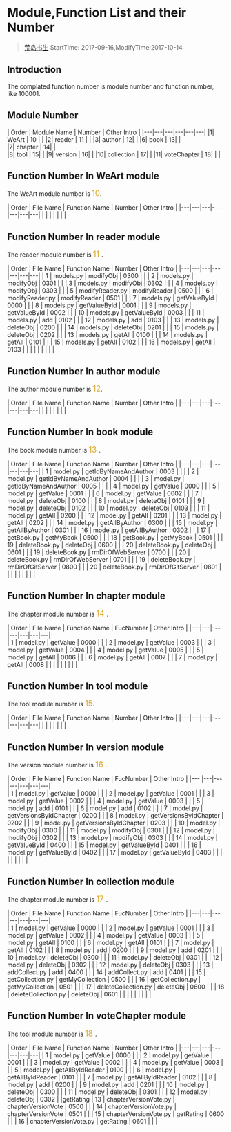 # Module,Function List and their Number
> [荒岛书生](http://www.lidaxiang.cn/)
> StartTime: 2017-09-16,ModifyTime:2017-10-14

## Introduction
The complated function number is module number and function number, like 100001.


## Module Number
| Order | Module Name  | Number  | Other Intro  |
|---|---|---|---|---|---|
|1| WeArt | 10 | |
|2| reader | 11 | |
|3| author | 12| |
|6| book | 13| |    
|7| chapter | 14| |  
|8| tool | 15| |
|9| version | 16| |
|10| collection | 17| |
|11| voteChapter | 18| | |

## Function Number In WeArt module
The WeArt module number is <font color=#DAA520 size=4>10</font>.

| Order | File Name | Function Name | Number | Other Intro |
|---|---|---|---|---|---|---|
| | | | | | |

## Function Number In reader module
The reader module number is <font color=#DAA520 size=4> 11 </font>.

| Order | File Name | Function Name | Number | Other Intro |
|---|---|---|---|---|---|---|
| 1  |  models.py | modifyObj | 0300 | |
| 2  |  models.py | modifyObj | 0301 | |
| 3  |  models.py | modifyObj | 0302 | |
| 4  |  models.py | modifyObj | 0303 | |
| 5  |  modifyReader.py | modifyReader | 0500 | |
| 6  |  modifyReader.py | modifyReader | 0501 | |
| 7  |  models.py | getValueById | 0000 | |
| 8  |  models.py | getValueById | 0001 | |
| 9  |  models.py | getValueById | 0002 | |
| 10  |  models.py | getValueById | 0003 | |
| 11  |  models.py | add | 0102 | |
| 12  |  models.py | add | 0103 | |
| 13  |  models.py | deleteObj | 0200 | |
| 14  |  models.py | deleteObj | 0201 | |
| 15  |  models.py | deleteObj | 0202 | |
| 13  |  models.py | getAll | 0100 | |
| 14  |  models.py | getAll | 0101 | |
| 15  |  models.py | getAll | 0102 | |
| 16  |  models.py | getAll | 0103 | |
| | | | | | |

## Function Number In author module
The author module number is <font color=#DAA520 size=4>12</font>.

| Order | File Name | Function Name | Number | Other Intro |
|---|---|---|---|---|---|---|
| | | | | | |

## Function Number In book module
The book module number is <font color=#DAA520 size=4> 13 </font>.

| Order | File Name | Function Name | Number | Other Intro |
|---|---|---|---|---|---|---|
| 1  |  model.py | getIdByNameAndAuthor | 0003 | | |
| 2  |  model.py | getIdByNameAndAuthor | 0004 | | |
| 3  |  model.py | getIdByNameAndAuthor | 0005 | | |
| 4  |  model.py | getValue | 0000 | |
| 5  |  model.py | getValue | 0001 | |
| 6  |  model.py | getValue | 0002 | |
| 7  |  model.py | deleteObj | 0100 | |
| 8  |  model.py | deleteObj | 0101 | |
| 9  |  model.py | deleteObj | 0102 | |
| 10 |  model.py | deleteObj | 0103 | |
| 11 |  model.py | getAll | 0200 | |
| 12 |  model.py | getAll | 0201 | |
| 13 |  model.py | getAll | 0202 | |
| 14 |  model.py | getAllByAuthor | 0300 | |
| 15 |  model.py | getAllByAuthor | 0301 | |
| 16 |  model.py | getAllByAuthor | 0302 | |
| 17 | getBook.py | getMyBook | 0500 | |
| 18 | getBook.py | getMyBook | 0501 | |
| 19 | deleteBook.py | deleteObj | 0600 | |
| 20 | deleteBook.py | deleteObj | 0601 | |
| 19 | deleteBook.py | rmDirOfWebServer | 0700 | |
| 20 | deleteBook.py | rmDirOfWebServer | 0701 | |
| 19 | deleteBook.py | rmDirOfGitServer | 0800 | |
| 20 | deleteBook.py | rmDirOfGitServer | 0801 | |
|   | | | | | |

## Function Number In chapter module
The chapter module number is <font color=#DAA520 size=4> 14 </font>.  

| Order | File Name | Function Name | FucNumber | Other Intro |
|---|---|---|---|---|---|---|  
| 1 | model.py | getValue | 0000 | |
| 2 | model.py | getValue | 0003 | |
| 3 | model.py | getValue | 0004 | |
| 4 | model.py | getValue | 0005 | |
| 5 | model.py | getAll | 0006 | |
| 6 | model.py | getAll | 0007 | |
| 7 | model.py | getAll | 0008 | |
|  | | | | | |

## Function Number In tool module
The tool module number is <font color=#DAA520 size=4>15</font>.

| Order | File Name | Function Name | Number | Other Intro |
|---|---|---|---|---|---|---|
| | | | | | |

## Function Number In version module
The version module number is <font color=#DAA520 size=4> 16 </font>.  

| Order | File Name | Function Name | FucNumber | Other Intro |
|--- |---|---|---|---|---|---|  
| 1  | model.py | getValue | 0000 | |
| 2  | model.py | getValue | 0001 | |
| 3  | model.py | getValue | 0002 | |
| 4  | model.py | getValue | 0003 | |
| 5  | model.py | add | 0101 | |
| 6  | model.py | add | 0102 | |
| 7  | model.py | getVersionsByIdChapter | 0200 | |
| 8  | model.py | getVersionsByIdChapter | 0202 | |
| 9  | model.py | getVersionsByIdChapter | 0203 | |
| 10 | model.py | modifyObj | 0300 | |
| 11 | model.py | modifyObj | 0301 | |
| 12 | model.py | modifyObj | 0302 | |
| 13 | model.py | modifyObj | 0303 | |
| 14 | model.py | getValueById | 0400 | |
| 15 | model.py | getValueById | 0401 | |
| 16 | model.py | getValueById | 0402 | |
| 17 | model.py | getValueById | 0403 | |
|    | | | | | |

## Function Number In collection module
The chapter module number is <font color=#DAA520 size=4> 17 </font>.  

| Order | File Name | Function Name | FucNumber | Other Intro |
|---|---|---|---|---|---|---|  
| 1  | model.py | getValue | 0000 | |
| 2  | model.py | getValue | 0001 | |
| 3  | model.py | getValue | 0002 | |
| 4  | model.py | getValue | 0003 | |
| 5  | model.py | getAll | 0100 | |
| 6  | model.py | getAll | 0101 | |
| 7  | model.py | getAll | 0102 | |
| 8  | model.py | add | 0200 | |
| 9  | model.py | add | 0201 | |
| 10 | model.py | deleteObj | 0300 | |
| 11 | model.py | deleteObj | 0301 | |
| 12 | model.py | deleteObj | 0302 | |
| 12 | model.py | deleteObj | 0303 | |
| 13 | addCollect.py | add | 0400 | |
| 14 | addCollect.py | add | 0401 | |
| 15 | getCollection.py | getMyCollection | 0500 | |
| 16 | getCollection.py | getMyCollection | 0501 | |
| 17 | deleteCollection.py | deleteObj | 0600 | |
| 18 | deleteCollection.py | deleteObj | 0601 | |
|   | | | | | |

## Function Number In voteChapter module
The tool module number is <font color=#DAA520 size=4> 18 </font>.

| Order | File Name | Function Name | Number | Other Intro |
|---|---|---|---|---|---|---|
| 1  | model.py | getValue | 0000 | |
| 2  | model.py | getValue | 0001 | |
| 3  | model.py | getValue | 0002 | |
| 4  | model.py | getValue | 0003 | |
| 5  | model.py | getAllByIdReader | 0100 | |
| 6  | model.py | getAllByIdReader | 0101 | |
| 7  | model.py | getAllByIdReader | 0102 | |
| 8  | model.py | add | 0200 | |
| 9  | model.py | add | 0201 | |
| 10 | model.py | deleteObj | 0300 | |
| 11 | model.py | deleteObj | 0301 | |
| 12 | model.py | deleteObj | 0302 | |getRating
| 13 | chapterVersionVote.py | chapterVersionVote | 0500 | |
| 14 | chapterVersionVote.py | chapterVersionVote | 0501 | |
| 15 | chapterVersionVote.py | getRating | 0600 | |
| 16 | chapterVersionVote.py | getRating | 0601 | | |
